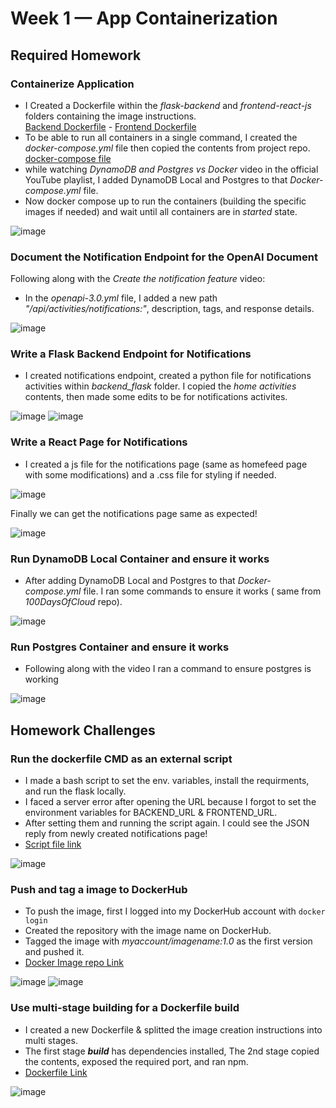 # Week 1 — App Containerization

## Required Homework
### Containerize Application
* I Created a Dockerfile within the *flask-backend* and *frontend-react-js* folders containing the image instructions.  
[Backend Dockerfile](https://github.com/MahmoudGooda/aws-bootcamp-cruddur-2023/blob/main/backend-flask/Dockerfile "Backend Dockerfile") - [Frontend Dockerfile](https://github.com/MahmoudGooda/aws-bootcamp-cruddur-2023/blob/main/frontend-react-js/Dockerfile "Frontend Dockerfile")
* To be able to run all containers in a single command, I created the *docker-compose.yml* file then copied the contents from project repo.
[docker-compose file](https://github.com/MahmoudGooda/aws-bootcamp-cruddur-2023/blob/main/docker-compose.yml "docker-compose file")
* while watching *DynamoDB and Postgres vs Docker* video in the official YouTube playlist, I added DynamoDB Local and Postgres to that *Docker-compose.yml* file.
* Now docker compose up to run the containers (building the specific images if needed) and wait until all containers are in *started* state.

![image](https://user-images.githubusercontent.com/105418424/219976984-1a60c1d7-a356-433f-8675-151e48072211.png)

### Document the Notification Endpoint for the OpenAI Document
Following along with the *Create the notification feature* video:
* In the *openapi-3.0.yml* file, I added a new path *"/api/activities/notifications:"*, description, tags, and response details.

![image](https://user-images.githubusercontent.com/105418424/219977309-6fcbee59-7ffd-4af7-91ec-80e97f611620.png)

### Write a Flask Backend Endpoint for Notifications  
* I created notifications endpoint, created a python file for notifications activities within *backend_flask* folder.
I copied the *home activities* contents, then made some edits to be for notifications activites.

![image](https://user-images.githubusercontent.com/105418424/220108596-46937dfd-13ea-4e28-86d8-c40e75d39956.png)
![image](https://user-images.githubusercontent.com/105418424/220108700-31d64654-d281-4ae0-bccc-e065190145c6.png)

### Write a React Page for Notifications
* I created a js file for the notifications page (same as homefeed page with some modifications) and a .css file for styling if needed.  

![image](https://user-images.githubusercontent.com/105418424/220121238-e4529ea5-b91e-4370-8fb4-06dc759fd85b.png)

Finally we can get the notifications page same as expected!

![image](https://user-images.githubusercontent.com/105418424/220122204-020c0ba1-f584-416d-8164-6e89694ee934.png)



### Run DynamoDB Local Container and ensure it works
* After adding DynamoDB Local and Postgres to that *Docker-compose.yml* file.
I ran some commands to ensure it works ( same from *100DaysOfCloud* repo).

![image](https://user-images.githubusercontent.com/105418424/220126566-ec3ad66b-1b78-4a5c-bee1-b6853ff91d21.png)

### Run Postgres Container and ensure it works
* Following along with the video I ran a command to ensure postgres is working

![image](https://user-images.githubusercontent.com/105418424/220127064-16751e87-33ff-4070-8f2a-1d3cc8598ed7.png)

## Homework Challenges
### Run the dockerfile CMD as an external script
* I made a bash script to set the env. variables, install the requirments, and run the flask locally.
* I faced a server error after opening the URL because I forgot to set the environment variables for BACKEND_URL & FRONTEND_URL.
* After setting them and running the script again. I could see the JSON reply from newly created notifications page!
* [Script file link](https://github.com/MahmoudGooda/aws-bootcamp-cruddur-2023/blob/main/backend-flask/CMD-script.sh)

![image](https://user-images.githubusercontent.com/105418424/220675710-cd02fd99-40a3-43d6-bc50-6923a004293d.png)

### Push and tag a image to DockerHub
* To push the image, first I logged into my DockerHub account with `docker login`  
* Created the repository with the image name on DockerHub.
* Tagged the image with *myaccount/imagename:1.0* as the first version and pushed it.
* [Docker Image repo Link](https://hub.docker.com/repository/docker/mahmoudgooda/aws-bootcamp-cruddur-2023-backend-flask/general "Docker Image repo")

![image](https://user-images.githubusercontent.com/105418424/220362554-0b8e0b23-ca4c-48f3-a979-d6715f61b346.png)
![image](https://user-images.githubusercontent.com/105418424/220363043-8804ebbe-1195-4f85-8d21-af643d233a6a.png)

### Use multi-stage building for a Dockerfile build
* I created a new Dockerfile & splitted the image creation instructions into multi stages.
* The first stage ***build*** has dependencies installed, The 2nd stage copied the contents, exposed the required port, and ran npm.
* [Dockerfile Link](https://github.com/MahmoudGooda/aws-bootcamp-cruddur-2023/blob/main/frontend-react-js/Dockerfile.multi)

![image](https://user-images.githubusercontent.com/105418424/220774698-d48685a5-b53a-4f97-ad6c-478b31d6d358.png)
